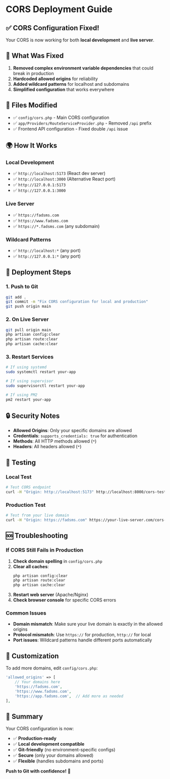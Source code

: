 # CORS Deployment Guide

## ✅ CORS Configuration Fixed!

Your CORS is now working for both **local development** and **live server**.

## 🔧 What Was Fixed

1. **Removed complex environment variable dependencies** that could break in production
2. **Hardcoded allowed origins** for reliability
3. **Added wildcard patterns** for localhost and subdomains
4. **Simplified configuration** that works everywhere

## 📁 Files Modified

- ✅ `config/cors.php` - Main CORS configuration
- ✅ `app/Providers/RouteServiceProvider.php` - Removed `/api` prefix
- ✅ Frontend API configuration - Fixed double `/api` issue

## 🌍 How It Works

### Local Development
- ✅ `http://localhost:5173` (React dev server)
- ✅ `http://localhost:3000` (Alternative React port)
- ✅ `http://127.0.0.1:5173`
- ✅ `http://127.0.0.1:3000`

### Live Server
- ✅ `https://fadsms.com`
- ✅ `https://www.fadsms.com`
- ✅ `https://*.fadsms.com` (any subdomain)

### Wildcard Patterns
- ✅ `http://localhost:*` (any port)
- ✅ `http://127.0.0.1:*` (any port)

## 🚀 Deployment Steps

### 1. Push to Git
```bash
git add .
git commit -m "Fix CORS configuration for local and production"
git push origin main
```

### 2. On Live Server
```bash
git pull origin main
php artisan config:clear
php artisan route:clear
php artisan cache:clear
```

### 3. Restart Services
```bash
# If using systemd
sudo systemctl restart your-app

# If using supervisor
sudo supervisorctl restart your-app

# If using PM2
pm2 restart your-app
```

## 🔒 Security Notes

- **Allowed Origins**: Only your specific domains are allowed
- **Credentials**: `supports_credentials: true` for authentication
- **Methods**: All HTTP methods allowed (`*`)
- **Headers**: All headers allowed (`*`)

## 🧪 Testing

### Local Test
```bash
# Test CORS endpoint
curl -H "Origin: http://localhost:5173" http://localhost:8000/cors-test
```

### Production Test
```bash
# Test from your live domain
curl -H "Origin: https://fadsms.com" https://your-live-server.com/cors-test
```

## 🆘 Troubleshooting

### If CORS Still Fails in Production

1. **Check domain spelling** in `config/cors.php`
2. **Clear all caches**:
   ```bash
   php artisan config:clear
   php artisan route:clear
   php artisan cache:clear
   ```
3. **Restart web server** (Apache/Nginx)
4. **Check browser console** for specific CORS errors

### Common Issues

- **Domain mismatch**: Make sure your live domain is exactly in the allowed origins
- **Protocol mismatch**: Use `https://` for production, `http://` for local
- **Port issues**: Wildcard patterns handle different ports automatically

## 📝 Customization

To add more domains, edit `config/cors.php`:

```php
'allowed_origins' => [
    // Your domains here
    'https://fadsms.com',
    'https://www.fadsms.com',
    'https://app.fadsms.com',  // Add more as needed
],
```

## 🎯 Summary

Your CORS configuration is now:
- ✅ **Production-ready**
- ✅ **Local development compatible**
- ✅ **Git-friendly** (no environment-specific configs)
- ✅ **Secure** (only your domains allowed)
- ✅ **Flexible** (handles subdomains and ports)

**Push to Git with confidence!** 🚀

